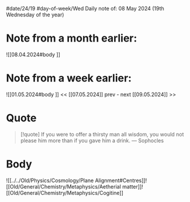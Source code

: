 
#date/24/19
#day-of-week/Wed
Daily note of: 08 May 2024 (19th Wednesday of the year)

# Note from a month earlier:
![[08.04.2024#body ]]

# Note from a week earlier:
![[01.05.2024#body ]]
 << [[07.05.2024]] prev - next [[09.05.2024]] >>
# Quote

> [!quote] If you were to offer a thirsty man all wisdom, you would not please him more than if you gave him a drink.
> — Sophocles
# Body

![[../../Old/Physics/Cosmology/Plane Alignment#Centres]]![[Old/General/Chemistry/Metaphysics/Aetherial matter]]![[Old/General/Chemistry/Metaphysics/Cogitine]]